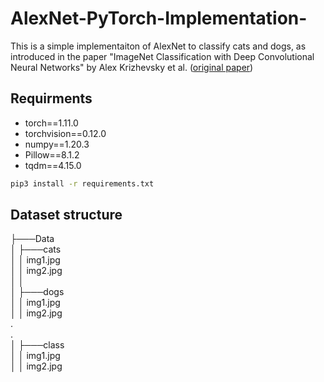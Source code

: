 # AlexNet-PyTorch-Implementation-
This is a simple implementaiton of AlexNet to classify cats and dogs, as introduced in the paper "ImageNet Classification with Deep Convolutional Neural Networks" by Alex Krizhevsky et al. ([original paper](https://papers.nips.cc/paper/4824-imagenet-classification-with-deep-convolutional-neural-networks.pdf))

## Requirments
- torch==1.11.0
- torchvision==0.12.0
- numpy==1.20.3
- Pillow==8.1.2
- tqdm==4.15.0

```bash
pip3 install -r requirements.txt
```
## Dataset structure
├───Data  
│   ├───cats  
│   │       img1.jpg  
│   │       img2.jpg  
│   │  
│   ├───dogs  
│   │       img1.jpg  
│   │       img2.jpg  
       .  
       .  
│   ├───class  
│   │       img1.jpg  
│   │       img2.jpg  
